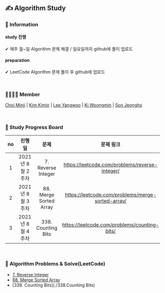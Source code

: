 ## ✍ Algorithm Study
  
### 📣 Information
#### study 진행 
✔ 매주 월~일 Algorithm 문제 해결 / 일요일까지 github에 풀이 업로드  
#### preparation
✔ LeetCode Algorithm 문제 풀이 후 github에 업로드
  
<br />

### 👨‍👩‍👦‍👦 Member
[Choi Minji](https://github.com/CoRoRo10?tab=repositories) | 
[Kim Kimin](https://github.com/kimin3927) |
[Lee Yangwoo](https://github.com/Yang-woo) |
[Ki Woongmin](https://github.com/dndals) |
[Son Jeongho](https://github.com/otterp012)
  
<br />
  
### 📑 Study Progress Board
|no|진행일|문제|문제 링크|분류|             
|:---:|:---:|:---:|:---:|:---:|      
|1|2021년 8월 2주차|7. Reverse Integer|https://leetcode.com/problems/reverse-integer/|Math|    
|2|2021년 8월 3주차|88. Merge Sorted Array|https://leetcode.com/problems/merge-sorted-array/|Array|
|3|2021년 8월 4주차|338. Counting Bits|https://leetcode.com/problems/counting-bits/|Dynamic Programming|
<br />

### 📂 Algorithm Problems & Solve(LeetCode)
- [7. Reverse Integer](./7.Reverse_Integer)  
- [88. Merge Sorted Array](./88.Merge_Sorted_Array)
- [338. Counting Bits](./338.Counting Bits)
